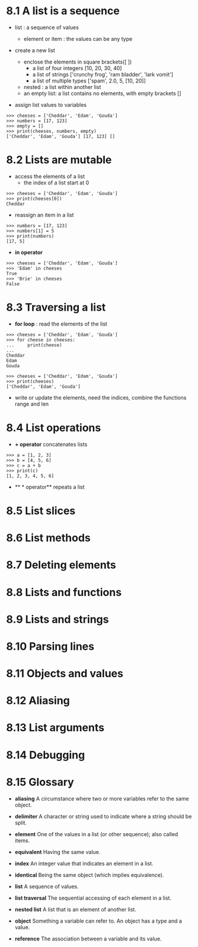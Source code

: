 # 8.1 A list is a sequence

* list : a sequence of values
   * element or item : the values can be any type

* create a new list
   * enclose the elements in square brackets([ ])
      * a list of four integers [10, 20, 30, 40]
      * a list of strings ['crunchy frog', 'ram bladder', 'lark vomit']
      * a list of multiple types ['spam', 2.0, 5, [10, 20]]
   * nested : a list within another list
   * an empty list: a list contains no elements, with empty brackets []

* assign list values to variables
```
>>> cheeses = ['Cheddar', 'Edam', 'Gouda'] 
>>> numbers = [17, 123]
>>> empty = []
>>> print(cheeses, numbers, empty) 
['Cheddar', 'Edam', 'Gouda'] [17, 123] []
```      
# 8.2 Lists are mutable

* access the elements of a list
   * the index of a list start at 0

```
>>> cheeses = ['Cheddar', 'Edam', 'Gouda']
>>> print(cheeses[0])
Cheddar
```
* reassign an item in a list

```
>>> numbers = [17, 123]
>>> numbers[1] = 5
>>> print(numbers)
[17, 5]
```
* **in operator**

```
>>> cheeses = ['Cheddar', 'Edam', 'Gouda']
>>> 'Edam' in cheeses
True
>>> 'Brie' in cheeses
False
```

# 8.3 Traversing a list

* **for loop** : read the elements of the list

```
>>> cheeses = ['Cheddar', 'Edam', 'Gouda']
>>> for cheese in cheeses:
...     print(cheese)
... 
Cheddar
Edam
Gouda

>>> cheeses = ['Cheddar', 'Edam', 'Gouda']
>>> print(cheeses)
['Cheddar', 'Edam', 'Gouda']
```
* write or update the elements, need the indices, combine the functions range and len





# 8.4 List operations

* **+ operator** concatenates lists

```
>>> a = [1, 2, 3]
>>> b = [4, 5, 6]
>>> c = a + b
>>> print(c)
[1, 2, 3, 4, 5, 6]
```
* ** * operator** repeats a list 

# 8.5 List slices








# 8.6 List methods

# 8.7 Deleting elements

# 8.8 Lists and functions

# 8.9 Lists and strings

# 8.10 Parsing lines

# 8.11 Objects and values

# 8.12 Aliasing

# 8.13 List arguments

# 8.14 Debugging

# 8.15 Glossary

* **aliasing** A circumstance where two or more variables refer to the same object. 

* **delimiter** A character or string used to indicate where a string should be split. 

* **element** One of the values in a list (or other sequence); also called items. 

* **equivalent** Having the same value.

* **index** An integer value that indicates an element in a list. 

* **identical** Being the same object (which implies equivalence). 

* **list** A sequence of values.

* **list traversal** The sequential accessing of each element in a list. 

* **nested list** A list that is an element of another list.

* **object** Something a variable can refer to. An object has a type and a value. 

* **reference** The association between a variable and its value.
